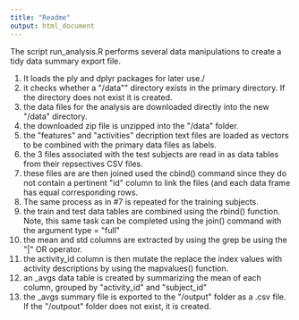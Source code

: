 ```yaml
---
title: "Readme"
output: html_document
---
```


The script run_analysis.R performs several data manipulations to create a tidy data summary export file. 

1. It loads the ply and dplyr packages for later use./
2. it checks whether a "/data"" directory exists in the primary directory. If the directory does not exist it is created.
3. the data files for the analysis are downloaded directly into the new "/data" directory.
4. the downloaded zip file is unzipped into the "/data" folder.
5. the "features" and "activities" decription text files are loaded as vectors to be combined with the primary data files as labels.
6. the 3 files associated with the test subjects are read in as data tables from their repsectives CSV files.
7. these files are are then joined used the cbind() command since they do not contain a pertinent "id" column to link the files (and each data frame has equal corresponding rows.
8. The same process as in #7 is repeated for the training subjects.
9. the train and test data tables are combined using the rbind() function. Note, this same task can be completed using the join() command with the argument type = "full"
10. the mean and std columns are extracted by using the grep be using the "|" OR operator.
11. the activity_id column is then mutate the replace the index values with activity descriptions by using the mapvalues() function.
12. an _avgs data table is created by summarizing the mean of each column, grouped by "activity_id" and "subject_id"
13. the _avgs summary file is exported to the "/output" folder as a .csv file. If the "/outpout" folder does not exist, it is created.

